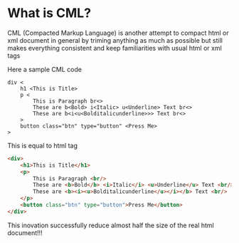 # What is CML?
CML (Compacted Markup Language) is another attempt to compact html or xml document in general by triming anything as much as possible but still makes everything consistent and keep familiarities with usual html or xml tags

Here a sample CML code

```
div <
    h1 <This is Title>
    p <
        This is Paragraph br<>
        These are b<Bold> i<Italic> u<Underline> Text br<>
        These are b<i<u<Bolditalicunderline>>> Text br<>
    >
    button class="btn" type="button" <Press Me>
>

```
This is equal to html tag
```html
<div>
    <h1>This is Title</h1>
    <p>
        This is Paragraph <br/>
        These are <b>Bold</b> <i>Italic</i> <u>Underline</u> Text <br/>
        These are <b><i><u>Bolditalicunderline</u></i></b> Text <br/>
    </p>
    <button class="btn" type="button">Press Me</button>
</div>
```
This inovation successfully reduce almost half the size of the real html document!!!
